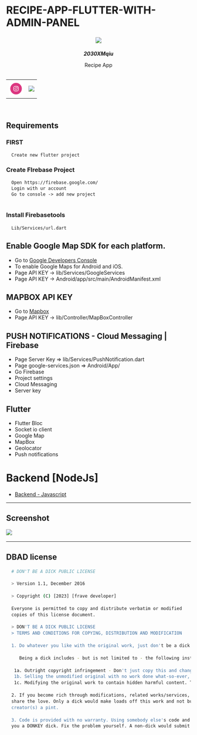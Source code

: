 # RECIPE-APP-FLUTTER-WITH-ADMIN-PANEL
<div align="center">

  ### <img src="https://avatars.githubusercontent.com/u/76232843?s=400&u=52234351df87372dea43a90243320f9e6a78e70c&v=4" height="100px"/> 

  ***2030XMqiu***
</div>

<div align="center">
   Recipe App
</div>


<br>
<table align="center">
    <tr>
<!--         <th style="text-align:center">
            <a href="https://cutt.ly/pckBg9D">
                <img src="https://cdn.svgporn.com/logos/youtube-icon.svg" width="40">
            </a>
        </th> -->
        <th style="text-align:center">
            <a href="https://www.instagram.com/knantaufik">
                <img src="https://github.com/aritraroy/social-icons/blob/master/instagram-icon.png?raw=true" width="40">
            </a>
        </th>
        <th style="text-align:center">
            <a href="#">
                <img src="https://cdn.svgporn.com/logos/google-gmail.svg" width="30">
            </a>
        </th>
    </tr>
</table>
<br>

## Requirements

### FIRST
```
  Create new flutter project
```

### Create FIrebase Project
``` 
  Open https://firebase.google.com/
  Login with ur account
  Go to console -> add new project
  
```

### Install Firebasetools
``` 
  Lib/Services/url.dart
```

## Enable Google Map SDK for each platform.
- Go to [Google Developers Console](https://console.cloud.google.com)
- To enable Google Maps for Android and iOS.
- Page API KEY -> lib/Services/GoogleServices
- Page API KEY -> Android/app/src/main/AndroidManifest.xml

## MAPBOX API KEY
- Go to [Mapbox](https://www.mapbox.com/)
- Page API KEY -> lib/Controller/MapBoxController

## PUSH NOTIFICATIONS - Cloud Messaging | Firebase
- Page Server Key => lib/Services/PushNotification.dart
- Page google-services.json => Android/App/
- Go Firebase
- Project settings
- Cloud Messaging
- Server key

## Flutter
- Flutter Bloc 
- Socket io client
- Google Map
- MapBox
- Geolocator
- Push notifications

# Backend [NodeJs]
- [Backend - Javascript](https://github.com/Frave07/Backend-Delivery-App-Flutter)


---

## Screenshot

<img src="https://github.com/Frave07/Flutter-Delivery-App/blob/main/screenshot/Delivery-Food-Brinning.png" />

---

## DBAD license

```sh
  # DON'T BE A DICK PUBLIC LICENSE

  > Version 1.1, December 2016

  > Copyright (C) [2023] [frave developer]

  Everyone is permitted to copy and distribute verbatim or modified
  copies of this license document.

  > DON'T BE A DICK PUBLIC LICENSE
  > TERMS AND CONDITIONS FOR COPYING, DISTRIBUTION AND MODIFICATION

  1. Do whatever you like with the original work, just don't be a dick.

     Being a dick includes - but is not limited to - the following instances:

   1a. Outright copyright infringement - Don't just copy this and change the name.
   1b. Selling the unmodified original with no work done what-so-ever, that's REALLY being a dick.
   1c. Modifying the original work to contain hidden harmful content. That would make you a PROPER dick.

  2. If you become rich through modifications, related works/services, or supporting the original work,
  share the love. Only a dick would make loads off this work and not buy the original work's
  creator(s) a pint.

  3. Code is provided with no warranty. Using somebody else's code and bitching when it goes wrong makes
  you a DONKEY dick. Fix the problem yourself. A non-dick would submit the fix back.
```

